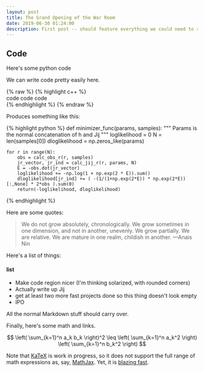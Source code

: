 ```yaml
---
layout: post
title: The Grand Opening of the War Room
date: 2019-06-30 01:24:00
description: First post -- should feature everything we could need to remember
---
```


## Code
Here's some python code

We can write code pretty easily here. 

{% raw  %}
{% highlight c++ %}  <br/> code code code <br/> {% endhighlight %}
{% endraw %}

Produces something like this:

{% highlight python %}
def minimizer_func(params, samples):
    """ Params is the normal concatenation of h and Jij """
	loglikelihood = 0
	N = len(samples[0])
	dloglikelihood = np.zeros_like(params)

	for r in range(N):
		obs = calc_obs_r(r, samples)
		jr_vector, jr_ind = calc_jij_r(r, params, N)
		E = -obs.dot(jr_vector)
		loglikelihood += -np.log(1 + np.exp(2 * E)).sum()
		dloglikelihood[jr_ind] += ( -(1/(1+np.exp(2*E)) * np.exp(2*E))[:,None] * 2*obs ).sum(0)
		return(-loglikelihood, dloglikelihood)

{% endhighlight %}

Here are some quotes:

<blockquote>
    We do not grow absolutely, chronologically. We grow sometimes in one dimension, and not in another, unevenly. We grow partially. We are relative. We are mature in one realm, childish in another.
    —Anais Nin
</blockquote>

Here's a list of things:
#### list
<ul>
    <li>Make code region nicer (I'm thinking solarized, with rounded corners)</li>
    <li>Actually write up Jij</li>
    <li>get at least two more fast projects done so this thing doesn't look empty</li>
    <li>IPO</li>
</ul>

All the normal Markdown stuff should carry over.

Finally, here's some math and links.

$$
\left( \sum_{k=1}^n a_k b_k \right)^2 \leq \left( \sum_{k=1}^n a_k^2 \right) \left( \sum_{k=1}^n b_k^2 \right)
$$

Note that [KaTeX](https://khan.github.io/KaTeX/) is work in progress, so it does not support the full range of math expressions as, say, [MathJax](https://www.mathjax.org/). Yet, it is [blazing fast](http://www.intmath.com/cg5/katex-mathjax-comparison.php).
